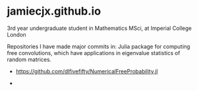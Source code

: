 # jamiecjx.github.io

3rd year undergraduate student in Mathematics MSci, at Imperial College London


Repositories I have made major commits in:
Julia package for computing free convolutions, which have applications in eigenvalue statistics of random matrices.
- https://github.com/dlfivefifty/NumericalFreeProbability.jl

- 
